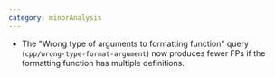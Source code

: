 ```yaml
---
category: minorAnalysis
---
```

* The "Wrong type of arguments to formatting function" query (`cpp/wrong-type-format-argument`) now produces fewer FPs if the formatting function has multiple definitions.

